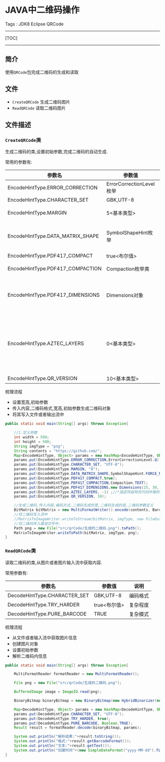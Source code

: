 # JAVA中二维码操作

Tags : JDK8 Eclipse QRCode

---

[TOC]

---

## 简介
使用`QRCode`包完成二维码的生成和读取


## 文件

* `CreateQRCode`  生成二维码图片
* `ReadQRCode`  读取二维码图片

## 文件描述


### `CreateQRCode`类
生成二维码的类,设置初始参数,完成二维码的自动生成.


常用的参数有:

| 参数名                           | 参数值                   | 说明                                                                                                            |
| -------------------------------- | ------------------------ | --------------------------------------------------------------------------------------------------------------- |
| EncodeHintType.ERROR_CORRECTION  | ErrorCorrectionLevel枚举 | 纠错等级 L<M<Q<H                                                                                                |
| EncodeHintType.CHARACTER_SET     | GBK,UTF-8                | 字符编码                                                                                                        |
| EncodeHintType.MARGIN            | 5<基本类型>              | 边距,默认单位像素                                                                                               |
| EncodeHintType.DATA_MATRIX_SHAPE | SymbolShapeHint枚举      | 二维码形状,一般选择FORCE_NONE,正方形                                                                            |
| EncodeHintType.PDF417_COMPACT    | true<布尔值>             | 是否紧凑布局                                                                                                    |
| EncodeHintType.PDF417_COMPACTION | Compaction枚举类         | 一般TEXT方法,文本压缩                                                                                           |
| EncodeHintType.PDF417_DIMENSIONS | Dimensions对象           | new Dimensions(25, 30, 25, 30),设置二维码行列数值                                                               |
| EncodeHintType.AZTEC_LAYERS      | 0<基本类型>              | 指定阿兹特克代码所需的层数。负数[- 1,- 4]指定紧凑的;0表示使用最小层数（默认值）;正数[1, 32]非紧凑阿兹特克代码。 |
| EncodeHintType.QR_VERSION        | 10<基本类型>             |                                                                                                                 |


梳理流程

 - 设置宽高,初始参数
 - 传入内容,二维码格式,宽高,初始参数生成二维码对象
 - 将其写入文件或者输出流中

``` java
public static void main(String[] args) throws Exception{

	//1.定义参数
	int width = 500;
	int height = 500;
	String imgType = "png";
	String contents = "https://github.com/";	
	Map<EncodeHintType, Object> params = new HashMap<EncodeHintType, Object>();
	params.put(EncodeHintType.ERROR_CORRECTION,ErrorCorrectionLevel.Q);							//纠错等级  L<M<Q<H
	params.put(EncodeHintType.CHARACTER_SET, "UTF-8");											//编码格式
	params.put(EncodeHintType.MARGIN, "8");														//边距,默认为5px
	params.put(EncodeHintType.DATA_MATRIX_SHAPE,SymbolShapeHint.FORCE_NONE);					//枚举DataMatrix符号形状构成正方形二维码
	params.put(EncodeHintType.PDF417_COMPACT,true);												//是否紧凑布局
	params.put(EncodeHintType.PDF417_COMPACTION,Compaction.TEXT);								//压缩方式
	params.put(EncodeHintType.PDF417_DIMENSIONS,new Dimensions(25, 30, 25, 30));				//行列
	params.put(EncodeHintType.AZTEC_LAYERS, -1)	;//*指定阿兹特克代码所需的层数。负数（- 1，- 2，- 3，- 4）指定紧凑的;0表示使用最小层数（默认值）;正数（1, 2，…）32）指定一个正常（非紧凑）阿兹特克代码。
	params.put(EncodeHintType.QR_VERSION, 10);													//版本 1~40,越大二维码越密集

	//生成二维码,传入内容,编码方式,二维码生成的宽,二维码生成的高,二维码参数定义
	BitMatrix bitMatrix = new MultiFormatWriter().encode(contents, BarcodeFormat.QR_CODE, width, height, params);
	//将二维码写入流中
	//MatrixToImageWriter.writeToStream(bitMatrix, imgType, new FileOutputStream("可以写入流中,完成网络传输..."));
	//将二维码传入路径文件中.
	Path png = new File("src/qrCode/生成的二维码.png").toPath();
	MatrixToImageWriter.writeToPath(bitMatrix, imgType, png);
}
```


### `ReadQRCode`类

读取二维码的类,从图片或者图片输入流中获取内容.

常用参数有:

| 参数名                       | 参数值        | 说明     |
| ---------------------------- | ------------- | -------- |
| DecodeHintType.CHARACTER_SET | GBK,UTF-8     | 编码格式 |
| DecodeHintType.TRY_HARDER    | true<布尔值>  | 复杂程度 |
| DecodeHintType.PURE_BARCODE  | TRUE<Boolean> | 复杂模式 |


梳理流程

 - 从文件或者输入流中获取图片信息
 - 创建图片对象
 - 设置初始参数
 - 解析二维码内信息



``` java
public static void main(String[] args) throws Exception{

	MultiFormatReader formatReader = new MultiFormatReader();									

	File png = new File("src/qrCode/生成的二维码.png");												//读取的文件

	BufferedImage image = ImageIO.read(png);													//将图片读入

	BinaryBitmap binaryBitmap = new BinaryBitmap(new HybridBinarizer(new BufferedImageLuminanceSource(image)));	//传入图片

	Map<DecodeHintType, Object> params = new HashMap<DecodeHintType, Object>();
	params.put(DecodeHintType.CHARACTER_SET, "UTF-8");											//编码格式
	params.put(DecodeHintType.TRY_HARDER, true);												//优化精度
	params.put(DecodeHintType.PURE_BARCODE, Boolean.TRUE);										//复杂模式，开启PURE_BARCODE模式
	Result result = formatReader.decode(binaryBitmap, params);									

	System.out.println("解析结果:"+result.toString());												//解析
	System.out.println("格式:"+result.getBarcodeFormat());										//生成格式
	System.out.println("文本:"+result.getText());													//文本信息
	System.out.println("创建时间"+(new SimpleDateFormat("yyyy-MM-dd").format(new Date(result.getTimestamp()))));	//生成日期
}
```
